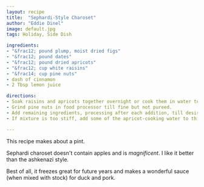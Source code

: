 ```yaml
---
layout: recipe
title:  "Sephardi-Style Charoset"
author: "Eddie Dinel"
image: default.jpg
tags: Holiday, Side Dish

ingredients:
- "&frac12; pound plump, moist dried figs"
- "&frac12; pound dates"
- "&frac12; pound dried apricots"
- "&frac12; cup white raisins"
- "&frac14; cup pine nuts"
- dash of cinnamon
- 2 Tbsp lemon juice

directions:
- Soak raisins and apricots together overnight or cook them in water to cover until the apricots are tender but not mushy.
- Grind pine nuts in food processor till fine but not pureed.
- Add remaining ingredients, processing after each addition, till desired consistency is reached.
- If mixture is too stiff, add some of the apricot-cooking water to thin it.

---
```

This recipe makes about a pint.

Sephardi charoset doesn't contain apples and is *magnificent*.  I like it better than the ashkenazi style.

Best of all, it freezes great for future years and makes a wonderful sauce (when mixed with stock) for duck and pork.

